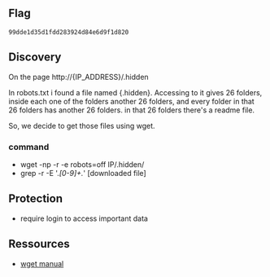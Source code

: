 ## Flag
```
99dde1d35d1fdd283924d84e6d9f1d820
```

## Discovery

On the page http://{IP_ADDRESS}/.hidden

In robots.txt i found a file named {.hidden}. Accessing to it gives 26 folders, inside each one of the folders another 26 folders, and every folder in that 26 folders has another 26 folders. in that 26 folders there's a readme file.

So, we decide to get those files using wget.

### command
- wget -np -r -e robots=off IP/.hidden/
- grep -r  -E '.*[0-9]+.*' [downloaded file]

## Protection
- require login to access important data

## Ressources
- [wget manual](https://www.gnu.org/software/wget/manual/wget.html)
